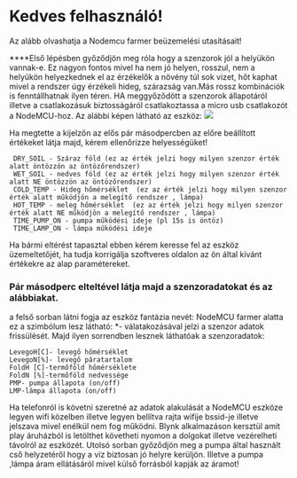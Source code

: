 # Kedves felhasználó!

Az alább olvashatja a Nodemcu farmer beüzemelési utasításait!

****Első lépésben  győződjön meg róla hogy a szenzorok jól a helyükön vannak-e. Ez nagyon fontos mivel ha nem jó helyen, rosszul, nem a helyükön helyezkednek el az érzékelők a növény túl sok vizet, hőt kaphat mivel a rendszer úgy érzékeli hideg, szárazság van.Más rossz kombinációk is fenntállhatnak ilyen téren. HA meggyőződött a szenzorok állapotáról illetve a csatlakozásuk biztosságáról csatlakoztassa a micro usb csatlakozót a NodeMCU-hoz.
Az alábbi képen látható az eszköz:
![](https://www.mondaykids.com/media/catalog/product/cache/ebaefdd8244e9d937d98031606746575/h/t/httpsae01.alicdn.comkfhtb1gmpsfgatbunjsszfq6xgfpxarnetworking-internet-based-esp8266-micro-usb-repalce-cp2102-iot-nodemcu-lua-wireless-wifi-module-connector-development.jpg)

Ha megtette a kijelzőn az elős pár másodpercben az előre beállított értékeket látja majd, kérem ellenőrizze helyességüket!


```
 DRY_SOIL - Száraz föld (ez az érték jelzi hogy milyen szenzor érték alatt öntözzön az öntözőrendszer)
 WET_SOIL - nedves föld (ez az érték jelzi hogy milyen szenzor érték alatt NE öntözzön az öntözőrendszer)
 COLD_TEMP - Hideg hőmérséklet  (ez az érték jelzi hogy milyen szenzor érték alatt működjön a melegítő rendszer , lámpa)
 HOT_TEMP - meleg hőmérséklet  (ez az érték jelzi hogy milyen szenzor érték alatt NE működjön a melegítő rendszer , lámpa)
 TIME_PUMP_ON - pumpa működési ideje (pl 15s is öntöz)
 TIME_LAMP_ON - lámpa működési ideje
```
Ha bármi eltérést tapasztal ebben kérem keresse fel az eszköz üzemeltetőjét, ha tudja korrigálja szoftveres oldalon az ön által kívánt értékekre az alap paramétereket.

### Pár másodperc elteltével látja majd a szenzoradatokat és az alábbiakat.
a felső sorban látni fogja az eszköz fantázia nevét:
NodeMCU farmer
alatta ez a szimbólum lesz látható:
 *-
válatakozásával jelzi a szenzor adatok frissülését.
Majd ilyen sorrendben lesznek láthatóak a szenzoradatok:
 ```
LevegoH[C]- levegő hőmérséklet
 LevegoN[%]- levegő páratartalom
 FoldH [C]-termőföld hőmérséklete
 FoldN [%]-termőföld nedvessége
 PMP- pumpa állapota (on/off)
 LMP-lámpa állapota (on/off)
```
Ha telefonról is követni szeretné az adatok alakulását a NodeMCU eszköze legyen wifi közelben illetve legyen bellítva rajta wifije bssid-je illetve jelszava mivel enélkül nem fog működni. Blynk alkalmazáson kersztül amit play áruházból is letölthet követheti nyomon a dolgokat illetve vezérelheti távolról az eszközét.
Utolsó sorban győződjön meg a pumpa által használt cső helyzetéről hogy a víz biztosan jó helyre kerüljön. Illetve a pumpa ,lámpa áram ellátásáról mivel külső forrásból kapják az áramot!



